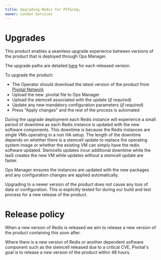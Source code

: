 ```yaml
---
title: Upgrading Redis for PCF&reg;
owner: London Services
---
```


# Upgrades

This product enables a seamless upgrade experience between versions of the product that is deployed through Ops Manager.

The upgrade paths are detailed [here](http://docs.pivotal.io/redis/index.html) for each released version.

To upgrade the product:

* The Operator should download the latest version of the product from [Pivotal Network](https://network.pivotal.io/products/p-redis)
* Upload the new .pivotal file to Ops Manager
* Upload the stemcell associated with the update (*if required*)
* Update any new mandatory configuration parameters (*if required*)
* Press "Apply changes" and the rest of the process is automated

During the upgrade deployment each Redis instance will experience a small period of downtime as each Redis instance is updated with the new software components. This downtime is because the Redis instances are single VMs operating in a non HA setup. The length of the downtime depends on whether there is a stemcell update to replace the operating system image or whether the existing VM can simply have the redis software updated. Stemcells updates incur additional downtime while the IaaS creates the new VM while updates without a stemcell update are faster.

Ops Manager ensures the instances are updated with the new packages and any configuration changes are applied automatically.

Upgrading to a newer version of the product does not cause any loss of data or configuration. This is explicitly tested for during our build and test process for a new release of the product.

# Release policy

When a new version of Redis is released we aim to release a new version of the product containing this soon after.

Where there is a new version of Redis or another dependent software component such as the stemcell released due to a critical CVE, Pivotal's goal is to release a new version of the product within 48 hours.
